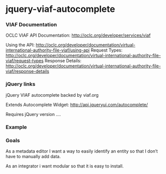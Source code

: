 jquery-viaf-autocomplete
========================

### VIAF Documentation

OCLC VIAF API Documentation: http://oclc.org/developer/services/viaf

Using the API: http://oclc.org/developer/documentation/virtual-international-authority-file-viaf/using-api
Request Types: http://oclc.org/developer/documentation/virtual-international-authority-file-viaf/request-types
Response Details: http://oclc.org/developer/documentation/virtual-international-authority-file-viaf/response-details

### jQuery links

jQuery VIAF autocomplete backed by viaf.org

Extends Autocomplete Widget:  http://api.jqueryui.com/autocomplete/

Requires jQuery version .... 

### Example

### Goals

As a metadata editor I want a way to easily identify an entity so that I don’t have to manually add data.

As an integrator i want modular so that it is easy to install.

 
